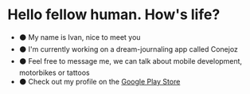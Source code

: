 # Hello fellow human. How's life? 

- :black_circle: My name is Ivan, nice to meet you
- :black_circle:  I'm currently working on a dream-journaling app called Conejoz
- :black_circle: Feel free to message me, we can talk about mobile development, motorbikes or tattoos
- :black_circle: Check out my profile on the [Google Play Store](https://play.google.com/store/apps/dev?id=8134108822411179352)
